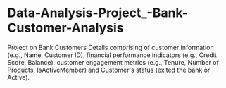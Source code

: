 # Data-Analysis-Project_-Bank-Customer-Analysis
Project on Bank Customers Details comprising of customer information (e.g., Name, Customer ID), financial performance indicators (e.g., Credit Score, Balance), customer engagement metrics (e.g., Tenure, Number of Products, IsActiveMember) and Customer's status (exited the bank or Active).
